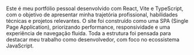 Este é meu portfólio pessoal desenvolvido com React, Vite e TypeScript, com o objetivo de apresentar minha trajetória profissional, habilidades técnicas e projetos relevantes. O site foi construído como uma SPA (Single Page Application), priorizando performance, responsividade e uma experiência de navegação fluida. Toda a estrutura foi pensada para destacar meu trabalho como desenvolvedor, com foco no ecossistema JavaScript.